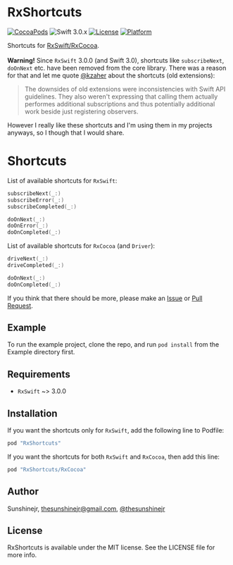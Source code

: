 # RxShortcuts

[![CocoaPods](https://img.shields.io/cocoapods/v/RxShortcuts.svg)](https://github.com/sunshinejr/RxShortcuts)
![Swift 3.0.x](https://img.shields.io/badge/Swift-3.0.x-orange.svg)
[![License](https://img.shields.io/cocoapods/l/RxShortcuts.svg?style=flat)](http://cocoapods.org/pods/RxShortcuts)
[![Platform](https://img.shields.io/cocoapods/p/RxShortcuts.svg?style=flat)](http://cocoapods.org/pods/RxShortcuts)

Shortcuts for [RxSwift/RxCocoa](https://github.com/ReactiveX/RxSwift).<br /><br />
**Warning!** Since `RxSwift` 3.0.0 (and Swift 3.0), shortcuts like `subscribeNext`,
`doOnNext` etc. have been removed from the core library. There was a reason for
that and let me quote [@kzaher](https://github.com/kzaher) about the shortcuts
(old extensions):

> The downsides of old extensions were inconsistencies with Swift API guidelines.
> They also weren't expressing that calling them actually performes additional
> subscriptions and thus potentially additional work beside just registering
> observers.

However I really like these shortcuts and I'm using them in my projects anyways,
so I though that I would share.

# Shortcuts

List of available shortcuts for `RxSwift`:
```swift
subscribeNext(_:)
subscribeError(_:)
subscribeCompleted(_:)

doOnNext(_:)
doOnError(_:)
doOnCompleted(_:)
```

List of available shortcuts for `RxCocoa` (and `Driver`):
```swift
driveNext(_:)
driveCompleted(_:)

doOnNext(_:)
doOnCompleted(_:)
```

If you think that there should be more, please make an
[Issue](https://github.com/sunshinejr/RxShortcuts/issues/new) or [Pull Request](https://github.com/sunshinejr/RxShortcuts/compare).

## Example

To run the example project, clone the repo, and run `pod install` from the
Example directory first.

## Requirements

- `RxSwift` ~> 3.0.0

## Installation

If you want the shortcuts only for `RxSwift`, add the following line to Podfile:
```ruby
pod "RxShortcuts"
```

If you want the shortcuts for both `RxSwift` and `RxCocoa`, then add this line:
```ruby
pod "RxShortcuts/RxCocoa"
```

## Author

Sunshinejr, thesunshinejr@gmail.com, <a href="https://twitter.com/thesunshinejr">@thesunshinejr</a>

## License

RxShortcuts is available under the MIT license. See the LICENSE file for more info.
